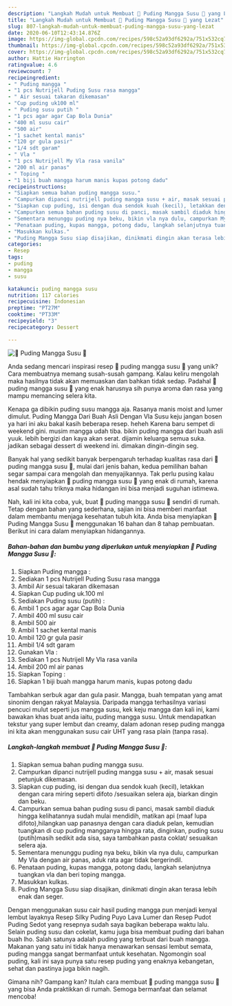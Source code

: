 ```yaml
---
description: "Langkah Mudah untuk Membuat 🥭 Puding Mangga Susu 🥭 yang Lezat"
title: "Langkah Mudah untuk Membuat 🥭 Puding Mangga Susu 🥭 yang Lezat"
slug: 807-langkah-mudah-untuk-membuat-puding-mangga-susu-yang-lezat
date: 2020-06-10T12:43:14.876Z
image: https://img-global.cpcdn.com/recipes/598c52a93df6292a/751x532cq70/🥭-puding-mangga-susu-🥭-foto-resep-utama.jpg
thumbnail: https://img-global.cpcdn.com/recipes/598c52a93df6292a/751x532cq70/🥭-puding-mangga-susu-🥭-foto-resep-utama.jpg
cover: https://img-global.cpcdn.com/recipes/598c52a93df6292a/751x532cq70/🥭-puding-mangga-susu-🥭-foto-resep-utama.jpg
author: Hattie Harrington
ratingvalue: 4.6
reviewcount: 7
recipeingredient:
- " Puding mangga "
- "1 pcs Nutrijell Puding Susu rasa mangga"
- " Air sesuai takaran dikemasan"
- "Cup puding uk100 ml"
- " Puding susu putih "
- "1 pcs agar agar Cap Bola Dunia"
- "400 ml susu cair"
- "500 air"
- "1 sachet kental manis"
- "120 gr gula pasir"
- "1/4 sdt garam"
- " Vla "
- "1 pcs Nutrijell My Vla rasa vanila"
- "200 ml air panas"
- " Toping "
- "1 biji buah mangga harum manis kupas potong dadu"
recipeinstructions:
- "Siapkan semua bahan puding mangga susu."
- "Campurkan dipanci nutrijell puding mangga susu + air, masak sesuai petunjuk dikemasan."
- "Siapkan cup puding, isi dengan dua sendok kuah (kecil), letakkan dengan cara miring seperti difoto /sesuaikan selera aja, biarkan dingin dan beku."
- "Campurkan semua bahan puding susu di panci, masak sambil diaduk hingga kelihatannya sudah mulai mendidih, matikan api (maaf lupa difoto),hilangkan uap panasnya dengan cara diaduk pelan, kemudian tuangkan di cup puding mangganya hingga rata, dinginkan, puding susu (putih)masih sedikit ada sisa, saya tambahkan pasta coklat/ sesuaikan selera aja."
- "Sementara menunggu puding nya beku, bikin vla nya dulu, campurkan My Vla dengan air panas, aduk rata agar tidak bergerindil."
- "Penataan puding, kupas mangga, potong dadu, langkah selanjutnya tuangkan vla dan beri toping mangga."
- "Masukkan kulkas."
- "Puding Mangga Susu siap disajikan, dinikmati dingin akan terasa lebih enak dan seger."
categories:
- Resep
tags:
- puding
- mangga
- susu

katakunci: puding mangga susu 
nutrition: 117 calories
recipecuisine: Indonesian
preptime: "PT27M"
cooktime: "PT33M"
recipeyield: "3"
recipecategory: Dessert

---
```



![🥭 Puding Mangga Susu 🥭](https://img-global.cpcdn.com/recipes/598c52a93df6292a/751x532cq70/🥭-puding-mangga-susu-🥭-foto-resep-utama.jpg)

Anda sedang mencari inspirasi resep 🥭 puding mangga susu 🥭 yang unik? Cara membuatnya memang susah-susah gampang. Kalau keliru mengolah maka hasilnya tidak akan memuaskan dan bahkan tidak sedap. Padahal 🥭 puding mangga susu 🥭 yang enak harusnya sih punya aroma dan rasa yang mampu memancing selera kita.

Kenapa ga dibikin puding susu mangga aja. Rasanya manis moist and lumer dimulut. Puding Mangga Dari Buah Asli Dengan Vla Susu keju jangan bosen ya hari ini aku bakal kasih beberapa resep. heheh Karena baru sempet di weekend gini. musim mangga udah tiba. bikin puding mangga dari buah asli yuuk. lebih bergizi dan kaya akan serat. dijamin keluarga semua suka. jadikan sebagai dessert di weekend ini. dimakan dingin-dingin seg.

Banyak hal yang sedikit banyak berpengaruh terhadap kualitas rasa dari 🥭 puding mangga susu 🥭, mulai dari jenis bahan, kedua pemilihan bahan segar sampai cara mengolah dan menyajikannya. Tak perlu pusing kalau hendak menyiapkan 🥭 puding mangga susu 🥭 yang enak di rumah, karena asal sudah tahu triknya maka hidangan ini bisa menjadi suguhan istimewa.


Nah, kali ini kita coba, yuk, buat 🥭 puding mangga susu 🥭 sendiri di rumah. Tetap dengan bahan yang sederhana, sajian ini bisa memberi manfaat dalam membantu menjaga kesehatan tubuh kita. Anda bisa menyiapkan 🥭 Puding Mangga Susu 🥭 menggunakan 16 bahan dan 8 tahap pembuatan. Berikut ini cara dalam menyiapkan hidangannya.

<!--inarticleads1-->

##### Bahan-bahan dan bumbu yang diperlukan untuk menyiapkan 🥭 Puding Mangga Susu 🥭:

1. Siapkan  Puding mangga :
1. Sediakan 1 pcs Nutrijell Puding Susu rasa mangga
1. Ambil  Air sesuai takaran dikemasan
1. Siapkan Cup puding uk.100 ml
1. Sediakan  Puding susu (putih) :
1. Ambil 1 pcs agar agar Cap Bola Dunia
1. Ambil 400 ml susu cair
1. Ambil 500 air
1. Ambil 1 sachet kental manis
1. Ambil 120 gr gula pasir
1. Ambil 1/4 sdt garam
1. Gunakan  Vla :
1. Sediakan 1 pcs Nutrijell My Vla rasa vanila
1. Ambil 200 ml air panas
1. Siapkan  Toping :
1. Siapkan 1 biji buah mangga harum manis, kupas potong dadu


Tambahkan serbuk agar dan gula pasir. Mangga, buah tempatan yang amat sinonim dengan rakyat Malaysia. Daripada mangga terhasilnya variasi pencuci mulut seperti jus mangga susu, kek keju mangga dan kali ini, kami bawakan khas buat anda iaitu, puding mangga susu. Untuk mendapatkan tekstur yang super lembut dan creamy, dalam adonan resep puding mangga ini kita akan menggunakan susu cair UHT yang rasa plain (tanpa rasa). 

<!--inarticleads2-->

##### Langkah-langkah membuat 🥭 Puding Mangga Susu 🥭:

1. Siapkan semua bahan puding mangga susu.
1. Campurkan dipanci nutrijell puding mangga susu + air, masak sesuai petunjuk dikemasan.
1. Siapkan cup puding, isi dengan dua sendok kuah (kecil), letakkan dengan cara miring seperti difoto /sesuaikan selera aja, biarkan dingin dan beku.
1. Campurkan semua bahan puding susu di panci, masak sambil diaduk hingga kelihatannya sudah mulai mendidih, matikan api (maaf lupa difoto),hilangkan uap panasnya dengan cara diaduk pelan, kemudian tuangkan di cup puding mangganya hingga rata, dinginkan, puding susu (putih)masih sedikit ada sisa, saya tambahkan pasta coklat/ sesuaikan selera aja.
1. Sementara menunggu puding nya beku, bikin vla nya dulu, campurkan My Vla dengan air panas, aduk rata agar tidak bergerindil.
1. Penataan puding, kupas mangga, potong dadu, langkah selanjutnya tuangkan vla dan beri toping mangga.
1. Masukkan kulkas.
1. Puding Mangga Susu siap disajikan, dinikmati dingin akan terasa lebih enak dan seger.


Dengan menggunakan susu cair hasil puding mangga pun menjadi kenyal lembut layaknya Resep Silky Puding Puyo Lava Lumer dan Resep Pudot Puding Sedot yang resepnya sudah saya bagikan beberapa waktu lalu. Selain puding susu dan cokelat, kamu juga bisa membuat puding dari bahan buah lho. Salah satunya adalah puding yang terbuat dari buah mangga. Makanan yang satu ini tidak hanya menawarkan sensasi lembut semata, puding mangga sangat bermanfaat untuk kesehatan. Ngomongin soal puding, kali ini saya punya satu resep puding yang enaknya kebangetan, sehat dan pastinya juga bikin nagih. 

Gimana nih? Gampang kan? Itulah cara membuat 🥭 puding mangga susu 🥭 yang bisa Anda praktikkan di rumah. Semoga bermanfaat dan selamat mencoba!
